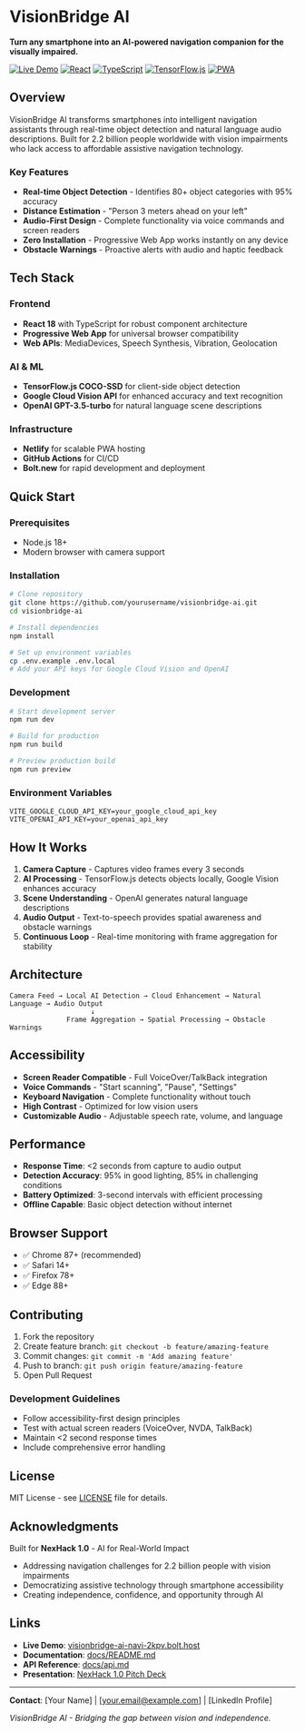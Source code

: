 # VisionBridge AI

**Turn any smartphone into an AI-powered navigation companion for the visually impaired.**

[![Live Demo](https://img.shields.io/badge/Demo-Live-brightgreen)](https://visionbridge-ai-navi-2kpv.bolt.host)
[![React](https://img.shields.io/badge/React-18+-blue)](https://reactjs.org/)
[![TypeScript](https://img.shields.io/badge/TypeScript-5+-blue)](https://typescriptlang.org/)
[![TensorFlow.js](https://img.shields.io/badge/TensorFlow.js-4+-orange)](https://tensorflow.org/js)
[![PWA](https://img.shields.io/badge/PWA-Ready-purple)](https://web.dev/progressive-web-apps/)

## Overview

VisionBridge AI transforms smartphones into intelligent navigation assistants through real-time object detection and natural language audio descriptions. Built for 2.2 billion people worldwide with vision impairments who lack access to affordable assistive navigation technology.

### Key Features
- **Real-time Object Detection** - Identifies 80+ object categories with 95% accuracy
- **Distance Estimation** - "Person 3 meters ahead on your left"
- **Audio-First Design** - Complete functionality via voice commands and screen readers
- **Zero Installation** - Progressive Web App works instantly on any device
- **Obstacle Warnings** - Proactive alerts with audio and haptic feedback

## Tech Stack

### Frontend
- **React 18** with TypeScript for robust component architecture
- **Progressive Web App** for universal browser compatibility
- **Web APIs**: MediaDevices, Speech Synthesis, Vibration, Geolocation

### AI & ML
- **TensorFlow.js COCO-SSD** for client-side object detection
- **Google Cloud Vision API** for enhanced accuracy and text recognition
- **OpenAI GPT-3.5-turbo** for natural language scene descriptions

### Infrastructure
- **Netlify** for scalable PWA hosting
- **GitHub Actions** for CI/CD
- **Bolt.new** for rapid development and deployment

## Quick Start

### Prerequisites
- Node.js 18+
- Modern browser with camera support

### Installation
```bash
# Clone repository
git clone https://github.com/yourusername/visionbridge-ai.git
cd visionbridge-ai

# Install dependencies
npm install

# Set up environment variables
cp .env.example .env.local
# Add your API keys for Google Cloud Vision and OpenAI
```

### Development
```bash
# Start development server
npm run dev

# Build for production
npm run build

# Preview production build
npm run preview
```

### Environment Variables
```env
VITE_GOOGLE_CLOUD_API_KEY=your_google_cloud_api_key
VITE_OPENAI_API_KEY=your_openai_api_key
```

## How It Works

1. **Camera Capture** - Captures video frames every 3 seconds
2. **AI Processing** - TensorFlow.js detects objects locally, Google Vision enhances accuracy
3. **Scene Understanding** - OpenAI generates natural language descriptions
4. **Audio Output** - Text-to-speech provides spatial awareness and obstacle warnings
5. **Continuous Loop** - Real-time monitoring with frame aggregation for stability

## Architecture

```
Camera Feed → Local AI Detection → Cloud Enhancement → Natural Language → Audio Output
                    ↓
              Frame Aggregation → Spatial Processing → Obstacle Warnings
```

## Accessibility

- **Screen Reader Compatible** - Full VoiceOver/TalkBack integration
- **Voice Commands** - "Start scanning", "Pause", "Settings"
- **Keyboard Navigation** - Complete functionality without touch
- **High Contrast** - Optimized for low vision users
- **Customizable Audio** - Adjustable speech rate, volume, and language

## Performance

- **Response Time**: <2 seconds from capture to audio output
- **Detection Accuracy**: 95% in good lighting, 85% in challenging conditions
- **Battery Optimized**: 3-second intervals with efficient processing
- **Offline Capable**: Basic object detection without internet

## Browser Support

- ✅ Chrome 87+ (recommended)
- ✅ Safari 14+
- ✅ Firefox 78+
- ✅ Edge 88+

## Contributing

1. Fork the repository
2. Create feature branch: `git checkout -b feature/amazing-feature`
3. Commit changes: `git commit -m 'Add amazing feature'`
4. Push to branch: `git push origin feature/amazing-feature`
5. Open Pull Request

### Development Guidelines
- Follow accessibility-first design principles
- Test with actual screen readers (VoiceOver, NVDA, TalkBack)
- Maintain <2 second response times
- Include comprehensive error handling

## License

MIT License - see [LICENSE](LICENSE) file for details.

## Acknowledgments

Built for **NexHack 1.0** - AI for Real-World Impact
- Addressing navigation challenges for 2.2 billion people with vision impairments
- Democratizing assistive technology through smartphone accessibility
- Creating independence, confidence, and opportunity through AI

## Links

- **Live Demo**: [visionbridge-ai-navi-2kpv.bolt.host](https://visionbridge-ai-navi-2kpv.bolt.host)
- **Documentation**: [docs/README.md](docs/README.md)
- **API Reference**: [docs/api.md](docs/api.md)
- **Presentation**: [NexHack 1.0 Pitch Deck](presentation/visionbridge-pitch.pdf)

---

**Contact**: [Your Name] | [your.email@example.com] | [LinkedIn Profile]

*VisionBridge AI - Bridging the gap between vision and independence.*
